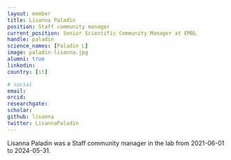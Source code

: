```yaml
---
layout: member
title: Lisanna Paladin
position: Staff community manager
current_position: Senior Scientific Community Manager at EMBL
handle: paladin
science_names: [Paladin L]
image: paladin-lisanna.jpg
alumni: true
linkedin:
country: [it]

# social
email:
orcid:
researchgate:
scholar:
github: lisanna
twitter: LisannaPaladin
---
```


Lisanna Paladin was a Staff community manager in the lab from 2021-06-01 to 2024-05-31.